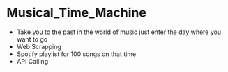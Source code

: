 # Musical_Time_Machine
- Take you to the past in the world of music just enter the day where you want to go
- Web Scrapping
- Spotify playlist for 100 songs on that time
- API Calling
